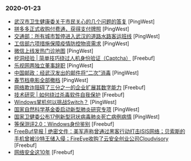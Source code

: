### 2020-01-23

* [武汉市卫生健康委关于市民关心的几个问题的答复](https://www.pingwest.com/w/203532) [PingWest]
* [拼多多正式收购付费通，获得支付牌照](https://www.pingwest.com/w/203531) [PingWest]
* [交通部：所有城市暂停进入武汉的道路水路客运班线](https://www.pingwest.com/w/203521) [PingWest]
* [工信部六项措施保障疫情防控物资需求](https://www.pingwest.com/w/203514) [PingWest]
* [微信上线发热门诊地图](https://www.pingwest.com/w/203508) [PingWest]
* [挖洞经验 | 简单技巧绕过人机身份验证（Captcha）](https://www.freebuf.com/vuls/224488.html) [Freebuf]
* [乐视网两独立董事辞职](https://www.pingwest.com/w/203503) [PingWest]
* [中国邮政：经武汉发出的邮件将“二次”消毒](https://www.pingwest.com/w/203496) [PingWest]
* [春节档电影全部撤档](https://www.pingwest.com/w/203488) [PingWest]
* [网络欺诈阻碍了三分之一的企业扩展其数字能力](https://www.freebuf.com/news/225337.html) [Freebuf]
* [技术研究 | 如何绕过杀毒软件自我保护](https://www.freebuf.com/vuls/220997.html) [Freebuf]
* [Windows掌机何以挑战Switch？](https://www.pingwest.com/a/203178) [PingWest]
* [国家自然科学基金委启动新型肺炎研究专项](https://www.pingwest.com/w/203467) [PingWest]
* [国家卫健委公布17例新型冠状病毒肺炎死亡病例病情](https://www.pingwest.com/w/203464) [PingWest]
* [等保测评2.0：Windows身份鉴别](https://www.freebuf.com/articles/system/224829.html) [Freebuf]
* [FreeBuf早报 | 绝密文件：美军声称曾通过黑客行动打击ISIS网络；贝索斯的手机曾被沙特王储入侵；FireEye收购了云安全创业公司Cloudvisory](https://www.freebuf.com/news/225984.html) [Freebuf]
* [网络安全这10年](https://www.freebuf.com/news/225152.html) [Freebuf]
